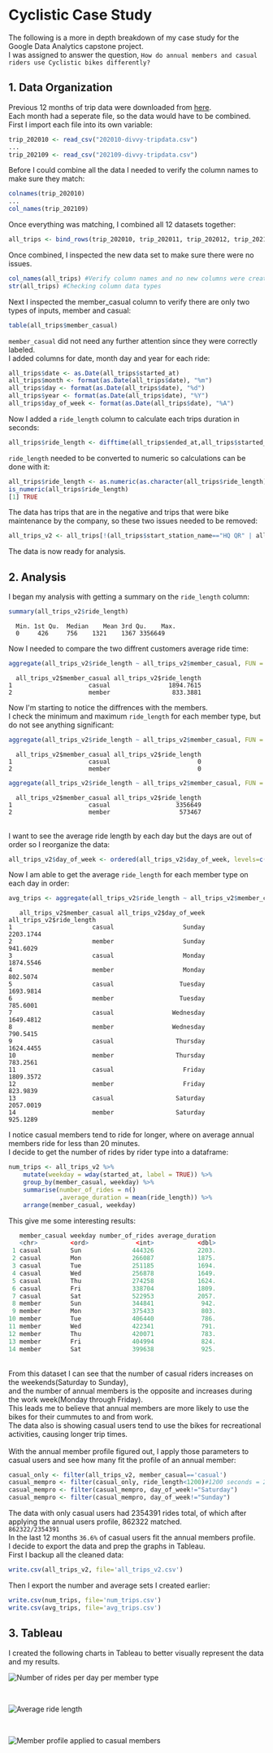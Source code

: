 # Cyclistic Case Study
The following is a more in depth breakdown of my case study for the Google Data Analytics capstone project.
<br>
I was assigned to answer the question, ` How do annual members and casual riders use Cyclistic bikes differently? `

## 1. Data Organization
Previous 12 months of trip data were downloaded from [here](https://divvy-tripdata.s3.amazonaws.com/index.html).
<br />
Each month had a seperate file, so the data would have to be combined. First I import each file into its own variable:
<br />
```r
trip_202010 <- read_csv("202010-divvy-tripdata.csv")
... 
trip_202109 <- read_csv("202109-divvy-tripdata.csv")
```
Before I could combine all the data I needed to verify the column names to make sure they match:
```r
colnames(trip_202010)
...
col_names(trip_202109)
```
Once everything was matching, I combined all 12 datasets together:
```r
all_trips <- bind_rows(trip_202010, trip_202011, trip_202012, trip_202101, trip_202102, trip_202103, trip_202104, trip_202105, trip_202106, trip_202107, trip_202108, trip_202109)
```

Once combined, I inspected the new data set to make sure there were no issues.
```r
col_names(all_trips) #Verify column names and no new columns were created
str(all_trips) #Checking column data types


```
Next I inspected the member_casual column to verify there are only two types of inputs, member and casual:
```r
table(all_trips$member_casual)
```
`member_casual` did not need any further attention since they were correctly labeled.
<br>
I added columns for date, month day and year for each ride:
```r
all_trips$date <- as.Date(all_trips$started_at)
all_trips$month <- format(as.Date(all_trips$date), "%m")
all_trips$day <- format(as.Date(all_trips$date), "%d")
all_trips$year <- format(as.Date(all_trips$date), "%Y")
all_trips$day_of_week <- format(as.Date(all_trips$date), "%A")
```
Now I added a `ride_length` column to calculate each trips duration in seconds:
```r
all_trips$ride_length <- difftime(all_trips$ended_at,all_trips$started_at)
```
`ride_length` needed to be converted to numeric so calculations can be done with it:
```r
all_trips$ride_length <- as.numeric(as.character(all_trips$ride_length))
is_numeric(all_trips$ride_length)
[1] TRUE
```
The data has trips that are in the negative and trips that were bike maintenance by the company, so these two issues needed to be removed:
```r
all_trips_v2 <- all_trips[!(all_trips$start_station_name=="HQ QR" | all_trips$ride_length<0),]
```
The data is now ready for analysis.

## 2. Analysis


I began my analysis with getting a summary on the `ride_length` column:
```r
summary(all_trips_v2$ride_length)

```
      Min. 1st Qu.  Median    Mean 3rd Qu.    Max. 
      0     426     756    1321    1367 3356649
Now I needed to compare the two diffrent customers average ride time:
```r
aggregate(all_trips_v2$ride_length ~ all_trips_v2$member_casual, FUN = mean)
```
      all_trips_v2$member_casual all_trips_v2$ride_length
    1                     casual                1894.7615
    2                     member                 833.3881
Now I'm starting to notice the diffrences with the members.
<br>
I check the minimum and maximum `ride_length` for each member type, but do not see anything significant:
```r 
aggregate(all_trips_v2$ride_length ~ all_trips_v2$member_casual, FUN = min)

```
      all_trips_v2$member_casual all_trips_v2$ride_length
    1                     casual                        0
    2                     member                        0
```r
aggregate(all_trips_v2$ride_length ~ all_trips_v2$member_casual, FUN = max)
```
      all_trips_v2$member_casual all_trips_v2$ride_length
    1                     casual                  3356649
    2                     member                   573467
<br>
I want to see the average ride length by each day but the days are out of order so I reorganize the data:

```r
all_trips_v2$day_of_week <- ordered(all_trips_v2$day_of_week, levels=c("Sunday", "Monday", "Tuesday", "Wednesday", "Thursday", "Friday", "Saturday"))
```
Now I am able to get the average `ride_length` for each member type on each day in order:

```r
avg_trips <- aggregate(all_trips_v2$ride_length ~ all_trips_v2$member_casual + all_trips_v2$day_of_week, FUN = mean)
```
       all_trips_v2$member_casual all_trips_v2$day_of_week all_trips_v2$ride_length
    1                      casual                   Sunday                2203.1744
    2                      member                   Sunday                 941.6029
    3                      casual                   Monday                1874.5546
    4                      member                   Monday                 802.5074
    5                      casual                  Tuesday                1693.9814
    6                      member                  Tuesday                 785.6001
    7                      casual                Wednesday                1649.4812
    8                      member                Wednesday                 790.5415
    9                      casual                 Thursday                1624.4455
    10                     member                 Thursday                 783.2561
    11                     casual                   Friday                1809.3572
    12                     member                   Friday                 823.9839
    13                     casual                 Saturday                2057.0019
    14                     member                 Saturday                 925.1289

I notice casual members tend to ride for longer, where on average annual members ride for less than 20 minutes.
<br>
I decide to get the number of rides by rider type into a dataframe:

```r
num_trips <- all_trips_v2 %>%
    mutate(weekday = wday(started_at, label = TRUE)) %>%
    group_by(member_casual, weekday) %>%
    summarise(number_of_rides = n()
              ,average_duration = mean(ride_length)) %>%
    arrange(member_casual, weekday)
```
This give me some interesting results:
```r
   member_casual weekday number_of_rides average_duration
   <chr>         <ord>             <int>            <dbl>
 1 casual        Sun              444326            2203.
 2 casual        Mon              266087            1875.
 3 casual        Tue              251185            1694.
 4 casual        Wed              256878            1649.
 5 casual        Thu              274258            1624.
 6 casual        Fri              338704            1809.
 7 casual        Sat              522953            2057.
 8 member        Sun              344841             942.
 9 member        Mon              375433             803.
10 member        Tue              406440             786.
11 member        Wed              422341             791.
12 member        Thu              420071             783.
13 member        Fri              404994             824.
14 member        Sat              399638             925.
```

<br>
From this dataset I can see that the number of casual riders increases on the weekends(Saturday to Sunday), 
<br>
and the number of annual members is the opposite and increases during the work week(Monday through Friday).
<br>
This leads me to believe that annual members are more likely to use the bikes for their cummutes to and from work.
<br>
The data also is showing casual users tend to use the bikes for recreational activities, causing longer trip times.
<br>
<br>
With the annual member profile figured out, I apply those parameters to casual users and see how many fit the profile of an annual member:

```r
casual_only <- filter(all_trips_v2, member_casual=='casual')
casual_mempro <- filter(casual_only, ride_length<1200)#1200 seconds = 20 min
casual_mempro <- filter(casual_mempro, day_of_week!="Saturday")
casual_mempro <- filter(casual_mempro, day_of_week!="Sunday")
```

The data with only casual users had 2354391 rides total, of which after applying the annual users profile, 862322 matched.<br>
`862322/2354391`
<br>
In the last 12 months `36.6%` of casual users fit the annual members profile.
<br>
I decide to export the data and prep the graphs in Tableau.
<br>
First I backup all the cleaned data:

```r
write.csv(all_trips_v2, file='all_trips_v2.csv')

```

Then I export the number and average sets I created earlier:
```r
write.csv(num_trips, file='num_trips.csv')
write.csv(avg_trips, file='avg_trips.csv')

```


## 3. Tableau

I created the following charts in Tableau to better visually represent the data and my results.
<br>

![Number of rides per day per member type](https://raw.githubusercontent.com/gman4774/Google-DA-Capstone-Cyclistic/main/images/Sheet1.png?token=AUHBCPBXY4XLIXKWUJF4KA3BM4LAQ "number")

<br>

![Average ride length](sheet2.png "average")

<br>

![Member profile applied to casual members](profile.svg"profile")